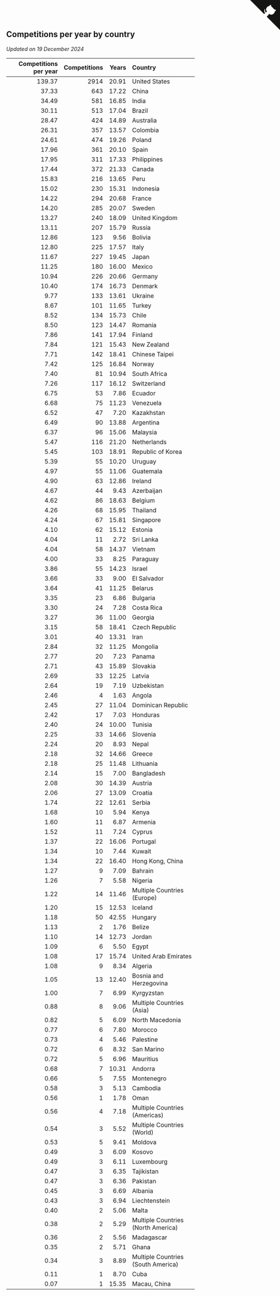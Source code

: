 ## Competitions per year by country

*Updated on 19 December 2024*

| Competitions per year | Competitions | Years | Country |
| ---: | ---: | ---: | :--- |
| 139.37 | 2914 | 20.91 | United States |
| 37.33 | 643 | 17.22 | China |
| 34.49 | 581 | 16.85 | India |
| 30.11 | 513 | 17.04 | Brazil |
| 28.47 | 424 | 14.89 | Australia |
| 26.31 | 357 | 13.57 | Colombia |
| 24.61 | 474 | 19.26 | Poland |
| 17.96 | 361 | 20.10 | Spain |
| 17.95 | 311 | 17.33 | Philippines |
| 17.44 | 372 | 21.33 | Canada |
| 15.83 | 216 | 13.65 | Peru |
| 15.02 | 230 | 15.31 | Indonesia |
| 14.22 | 294 | 20.68 | France |
| 14.20 | 285 | 20.07 | Sweden |
| 13.27 | 240 | 18.09 | United Kingdom |
| 13.11 | 207 | 15.79 | Russia |
| 12.86 | 123 | 9.56 | Bolivia |
| 12.80 | 225 | 17.57 | Italy |
| 11.67 | 227 | 19.45 | Japan |
| 11.25 | 180 | 16.00 | Mexico |
| 10.94 | 226 | 20.66 | Germany |
| 10.40 | 174 | 16.73 | Denmark |
| 9.77 | 133 | 13.61 | Ukraine |
| 8.67 | 101 | 11.65 | Turkey |
| 8.52 | 134 | 15.73 | Chile |
| 8.50 | 123 | 14.47 | Romania |
| 7.86 | 141 | 17.94 | Finland |
| 7.84 | 121 | 15.43 | New Zealand |
| 7.71 | 142 | 18.41 | Chinese Taipei |
| 7.42 | 125 | 16.84 | Norway |
| 7.40 | 81 | 10.94 | South Africa |
| 7.26 | 117 | 16.12 | Switzerland |
| 6.75 | 53 | 7.86 | Ecuador |
| 6.68 | 75 | 11.23 | Venezuela |
| 6.52 | 47 | 7.20 | Kazakhstan |
| 6.49 | 90 | 13.88 | Argentina |
| 6.37 | 96 | 15.06 | Malaysia |
| 5.47 | 116 | 21.20 | Netherlands |
| 5.45 | 103 | 18.91 | Republic of Korea |
| 5.39 | 55 | 10.20 | Uruguay |
| 4.97 | 55 | 11.06 | Guatemala |
| 4.90 | 63 | 12.86 | Ireland |
| 4.67 | 44 | 9.43 | Azerbaijan |
| 4.62 | 86 | 18.63 | Belgium |
| 4.26 | 68 | 15.95 | Thailand |
| 4.24 | 67 | 15.81 | Singapore |
| 4.10 | 62 | 15.12 | Estonia |
| 4.04 | 11 | 2.72 | Sri Lanka |
| 4.04 | 58 | 14.37 | Vietnam |
| 4.00 | 33 | 8.25 | Paraguay |
| 3.86 | 55 | 14.23 | Israel |
| 3.66 | 33 | 9.00 | El Salvador |
| 3.64 | 41 | 11.25 | Belarus |
| 3.35 | 23 | 6.86 | Bulgaria |
| 3.30 | 24 | 7.28 | Costa Rica |
| 3.27 | 36 | 11.00 | Georgia |
| 3.15 | 58 | 18.41 | Czech Republic |
| 3.01 | 40 | 13.31 | Iran |
| 2.84 | 32 | 11.25 | Mongolia |
| 2.77 | 20 | 7.23 | Panama |
| 2.71 | 43 | 15.89 | Slovakia |
| 2.69 | 33 | 12.25 | Latvia |
| 2.64 | 19 | 7.19 | Uzbekistan |
| 2.46 | 4 | 1.63 | Angola |
| 2.45 | 27 | 11.04 | Dominican Republic |
| 2.42 | 17 | 7.03 | Honduras |
| 2.40 | 24 | 10.00 | Tunisia |
| 2.25 | 33 | 14.66 | Slovenia |
| 2.24 | 20 | 8.93 | Nepal |
| 2.18 | 32 | 14.66 | Greece |
| 2.18 | 25 | 11.48 | Lithuania |
| 2.14 | 15 | 7.00 | Bangladesh |
| 2.08 | 30 | 14.39 | Austria |
| 2.06 | 27 | 13.09 | Croatia |
| 1.74 | 22 | 12.61 | Serbia |
| 1.68 | 10 | 5.94 | Kenya |
| 1.60 | 11 | 6.87 | Armenia |
| 1.52 | 11 | 7.24 | Cyprus |
| 1.37 | 22 | 16.06 | Portugal |
| 1.34 | 10 | 7.44 | Kuwait |
| 1.34 | 22 | 16.40 | Hong Kong, China |
| 1.27 | 9 | 7.09 | Bahrain |
| 1.26 | 7 | 5.58 | Nigeria |
| 1.22 | 14 | 11.46 | Multiple Countries (Europe) |
| 1.20 | 15 | 12.53 | Iceland |
| 1.18 | 50 | 42.55 | Hungary |
| 1.13 | 2 | 1.76 | Belize |
| 1.10 | 14 | 12.73 | Jordan |
| 1.09 | 6 | 5.50 | Egypt |
| 1.08 | 17 | 15.74 | United Arab Emirates |
| 1.08 | 9 | 8.34 | Algeria |
| 1.05 | 13 | 12.40 | Bosnia and Herzegovina |
| 1.00 | 7 | 6.99 | Kyrgyzstan |
| 0.88 | 8 | 9.06 | Multiple Countries (Asia) |
| 0.82 | 5 | 6.09 | North Macedonia |
| 0.77 | 6 | 7.80 | Morocco |
| 0.73 | 4 | 5.46 | Palestine |
| 0.72 | 6 | 8.32 | San Marino |
| 0.72 | 5 | 6.96 | Mauritius |
| 0.68 | 7 | 10.31 | Andorra |
| 0.66 | 5 | 7.55 | Montenegro |
| 0.58 | 3 | 5.13 | Cambodia |
| 0.56 | 1 | 1.78 | Oman |
| 0.56 | 4 | 7.18 | Multiple Countries (Americas) |
| 0.54 | 3 | 5.52 | Multiple Countries (World) |
| 0.53 | 5 | 9.41 | Moldova |
| 0.49 | 3 | 6.09 | Kosovo |
| 0.49 | 3 | 6.11 | Luxembourg |
| 0.47 | 3 | 6.35 | Tajikistan |
| 0.47 | 3 | 6.36 | Pakistan |
| 0.45 | 3 | 6.69 | Albania |
| 0.43 | 3 | 6.94 | Liechtenstein |
| 0.40 | 2 | 5.06 | Malta |
| 0.38 | 2 | 5.29 | Multiple Countries (North America) |
| 0.36 | 2 | 5.56 | Madagascar |
| 0.35 | 2 | 5.71 | Ghana |
| 0.34 | 3 | 8.89 | Multiple Countries (South America) |
| 0.11 | 1 | 8.70 | Cuba |
| 0.07 | 1 | 15.35 | Macau, China |


<a href="https://github.com/jonatanklosko/wca_statistics" class="github-corner" aria-label="View source on Github"><svg width="80" height="80" viewBox="0 0 250 250" style="fill:#151513; color:#fff; position: absolute; top: 0; border: 0; right: 0;" aria-hidden="true"><path d="M0,0 L115,115 L130,115 L142,142 L250,250 L250,0 Z"></path><path d="M128.3,109.0 C113.8,99.7 119.0,89.6 119.0,89.6 C122.0,82.7 120.5,78.6 120.5,78.6 C119.2,72.0 123.4,76.3 123.4,76.3 C127.3,80.9 125.5,87.3 125.5,87.3 C122.9,97.6 130.6,101.9 134.4,103.2" fill="currentColor" style="transform-origin: 130px 106px;" class="octo-arm"></path><path d="M115.0,115.0 C114.9,115.1 118.7,116.5 119.8,115.4 L133.7,101.6 C136.9,99.2 139.9,98.4 142.2,98.6 C133.8,88.0 127.5,74.4 143.8,58.0 C148.5,53.4 154.0,51.2 159.7,51.0 C160.3,49.4 163.2,43.6 171.4,40.1 C171.4,40.1 176.1,42.5 178.8,56.2 C183.1,58.6 187.2,61.8 190.9,65.4 C194.5,69.0 197.7,73.2 200.1,77.6 C213.8,80.2 216.3,84.9 216.3,84.9 C212.7,93.1 206.9,96.0 205.4,96.6 C205.1,102.4 203.0,107.8 198.3,112.5 C181.9,128.9 168.3,122.5 157.7,114.1 C157.9,116.9 156.7,120.9 152.7,124.9 L141.0,136.5 C139.8,137.7 141.6,141.9 141.8,141.8 Z" fill="currentColor" class="octo-body"></path></svg></a><style>.github-corner:hover .octo-arm{animation:octocat-wave 560ms ease-in-out}@keyframes octocat-wave{0%,100%{transform:rotate(0)}20%,60%{transform:rotate(-25deg)}40%,80%{transform:rotate(10deg)}}@media (max-width:500px){.github-corner:hover .octo-arm{animation:none}.github-corner .octo-arm{animation:octocat-wave 560ms ease-in-out}}</style>
